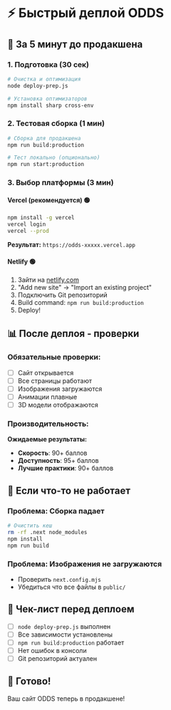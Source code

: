 # ⚡ Быстрый деплой ODDS

## 🚀 За 5 минут до продакшена

### 1. Подготовка (30 сек)
```bash
# Очистка и оптимизация
node deploy-prep.js

# Установка оптимизаторов
npm install sharp cross-env
```

### 2. Тестовая сборка (1 мин)
```bash
# Сборка для продакшена
npm run build:production

# Тест локально (опционально)
npm run start:production
```

### 3. Выбор платформы (3 мин)

#### Vercel (рекомендуется) 🟢
```bash
npm install -g vercel
vercel login
vercel --prod
```
**Результат:** `https://odds-xxxxx.vercel.app`

#### Netlify 🟢
1. Зайти на [netlify.com](https://netlify.com)
2. "Add new site" → "Import an existing project"
3. Подключить Git репозиторий
4. Build command: `npm run build:production`
5. Deploy!

## 📊 После деплоя - проверки

### Обязательные проверки:
- [ ] Сайт открывается
- [ ] Все страницы работают
- [ ] Изображения загружаются
- [ ] Анимации плавные
- [ ] 3D модели отображаются

### Производительность:
**Ожидаемые результаты:**
- **Скорость**: 90+ баллов
- **Доступность**: 95+ баллов
- **Лучшие практики**: 90+ баллов

## 🔧 Если что-то не работает

### Проблема: Сборка падает
```bash
# Очистить кеш
rm -rf .next node_modules
npm install
npm run build
```

### Проблема: Изображения не загружаются
- Проверить `next.config.mjs`
- Убедиться что все файлы в `public/`

## 🎯 Чек-лист перед деплоем

- [ ] `node deploy-prep.js` выполнен
- [ ] Все зависимости установлены
- [ ] `npm run build:production` работает
- [ ] Нет ошибок в консоли
- [ ] Git репозиторий актуален

## 🎉 Готово!

Ваш сайт ODDS теперь в продакшене!
